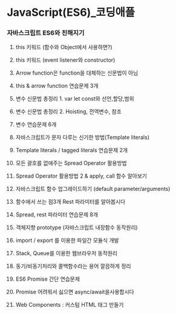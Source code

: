 # JavaScript(ES6)_코딩애플

### 자바스크립트 ES6와 친해지기

1. this 키워드 (함수와 Object에서 사용하면?)

2. this 키워드 (event listener와 constructor)

3. Arrow function은 function을 대체하는 신문법이 아님

4. this & arrow function 연습문제 3개

5. 변수 신문법 총정리 1. var let const와 선언,할당,범위

6. 변수 신문법 총정리 2. Hoisting, 전역변수, 참조

7. 변수 연습문제 6개

8. 자바스크립트가 문자 다루는 신기한 방법(Template literals)

9. Template literals / tagged literals 연습문제 2개

10. 모든 괄호를 없애주는 Spread Operator 활용방법

11. Spread Operator 활용방법 2 & apply, call 함수 알아보기

12. 자바스크립트 함수 업그레이드하기 (default parameter/arguments)

13. 함수에서 쓰는 점3개 Rest 파라미터를 알아봅시다 

14. Spread, rest 파라미터 연습문제 8개

15. 객체지향 prototype (자바스크립트 내장함수 동작원리)

16. import / export 를 이용한 파일간 모듈식 개발

17. Stack, Queue를 이용한 웹브라우저 동작원리

18. 동기/비동기처리와 콜백함수라는 용어 깔끔하게 정리

19. ES6 Promise 간단 연습문제

20. Promise 어려워서 싫으면 async/await을사용합시다

21. Web Components : 커스텀 HTML 태그 만들기